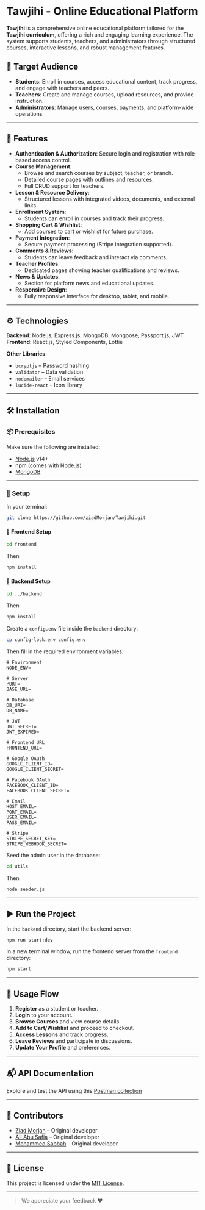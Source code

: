 # Tawjihi - Online Educational Platform

**Tawjihi** is a comprehensive online educational platform tailored for the **Tawjihi curriculum**, offering a rich and engaging learning experience. The system supports students, teachers, and administrators through structured courses, interactive lessons, and robust management features.

## 🎯 Target Audience

- **Students**: Enroll in courses, access educational content, track progress, and engage with teachers and peers.
- **Teachers**: Create and manage courses, upload resources, and provide instruction.
- **Administrators**: Manage users, courses, payments, and platform-wide operations.

---

## 🌟 Features

- **Authentication & Authorization**: Secure login and registration with role-based access control.
- **Course Management**:
  - Browse and search courses by subject, teacher, or branch.
  - Detailed course pages with outlines and resources.
  - Full CRUD support for teachers.
- **Lesson & Resource Delivery**:
  - Structured lessons with integrated videos, documents, and external links.
- **Enrollment System**:
  - Students can enroll in courses and track their progress.
- **Shopping Cart & Wishlist**:
  - Add courses to cart or wishlist for future purchase.
- **Payment Integration**:
  - Secure payment processing (Stripe integration supported).
- **Comments & Reviews**:
  - Students can leave feedback and interact via comments.
- **Teacher Profiles**:
  - Dedicated pages showing teacher qualifications and reviews.
- **News & Updates**:
  - Section for platform news and educational updates.
- **Responsive Design**:
  - Fully responsive interface for desktop, tablet, and mobile.

---

## ⚙️ Technologies

**Backend**: Node.js, Express.js, MongoDB, Mongoose, Passport.js, JWT  
**Frontend**: React.js, Styled Components, Lottie

**Other Libraries**:

- `bcryptjs` – Password hashing
- `validator` – Data validation
- `nodemailer` – Email services
- `lucide-react` – Icon library

---

## 🛠️ Installation

### 📦 Prerequisites

Make sure the following are installed:

- [Node.js](https://nodejs.org/) v14+
- npm (comes with Node.js)
- [MongoDB](https://www.mongodb.com/try/download/community)

---

### 🚀 Setup

In your terminal:

```bash
git clone https://github.com/ziadMorjan/Tawjihi.git
```

#### 🔧 Frontend Setup

```bash
cd frontend
```

Then

```bash
npm install
```

#### 🔧 Backend Setup

```bash
cd ../backend
```

Then

```bash
npm install
```

Create a `config.env` file inside the `backend` directory:

```bash
cp config-lock.env config.env
```

Then fill in the required environment variables:

```env
# Environment
NODE_ENV=

# Server
PORT=
BASE_URL=

# Database
DB_URI=
DB_NAME=

# JWT
JWT_SECRET=
JWT_EXPIRED=

# Frontend URL
FRONTEND_URL=

# Google OAuth
GOOGLE_CLIENT_ID=
GOOGLE_CLIENT_SECRET=

# Facebook OAuth
FACEBOOK_CLIENT_ID=
FACEBOOK_CLIENT_SECRET=

# Email
HOST_EMAIL=
PORT_EMAIL=
USER_EMAIL=
PASS_EMAIL=

# Stripe
STRIPE_SECRET_KEY=
STRIPE_WEBHOOK_SECRET=
```

Seed the admin user in the database:

```bash
cd utils
```

Then

```bash
node seeder.js
```

---

## ▶️ Run the Project

In the `backend` directory, start the backend server:

```bash
npm run start:dev
```

In a new terminal window, run the frontend server from the `frontend` directory:

```bash
npm start
```

---

## 🧭 Usage Flow

1. **Register** as a student or teacher.
2. **Login** to your account.
3. **Browse Courses** and view course details.
4. **Add to Cart/Wishlist** and proceed to checkout.
5. **Access Lessons** and track progress.
6. **Leave Reviews** and participate in discussions.
7. **Update Your Profile** and preferences.

---

## 📬 API Documentation

Explore and test the API using this [Postman collection](https://lively-capsule-44952.postman.co/workspace/APIs~7f9a2d9f-44a8-4923-a28c-aa5ceddac228/collection/40896646-d0bf1d05-8fc6-4fcc-b200-92e506a8d974?action=share&creator=40896646&active-environment=40896646-2e2ca253-997a-4d46-9df4-4b039503073c)

---

## 🤝 Contributors

- [Ziad Morjan](https://github.com/ziadMorjan) – Original developer
- [Ali Abu Safia](https://github.com/AliHassan2712) – Original developer
- [Mohammed Sabbah](https://github.com/Mohammed-Sabbah) – Original developer

---

## 📄 License

This project is licensed under the [MIT License](LICENSE).

---

> We appreciate your feedback ❤️

